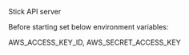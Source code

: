 Stick API server

Before starting set below environment variables:

AWS_ACCESS_KEY_ID, AWS_SECRET_ACCESS_KEY